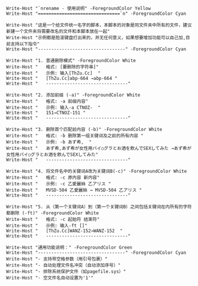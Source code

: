     Write-Host "`nrename - 使用说明" -ForegroundColor Yellow
    Write-Host "===============================`n" -ForegroundColor Cyan

    Write-Host "这是一个给文件统一名字的脚本，本脚本的对象是同文件夹中所有的文件，建议新建一个文件夹将需要改名的文件和本脚本放在一起"
    Write-Host "示例都是脸滚键盘打出来的，并无任何意义，如果想要增加功能可以自己加,目前支持以下指令"
    Write-Host "---------------------------------" -ForegroundColor Cyan

    Write-Host "1. 普通删除模式" -ForegroundColor White
    Write-Host "   格式: [要删除的字符串]"
    Write-Host "   示例: 输入[ThZu.Cc]  "
    Write-Host "   [ThZu.Cc]abp-664 →abp-664 "
    Write-Host "   -------------------------------"
    
    Write-Host "2. 添加前缀 (-a)" -ForegroundColor White
    Write-Host "   格式: -a 前缀内容"
    Write-Host "   示例: 输入-a CTNOZ-  "
    Write-Host "   151→CTNOZ-151 "
    Write-Host "   -------------------------------"
    
    Write-Host "3. 删除首个匹配前内容 (-b)" -ForegroundColor White
    Write-Host "   格式: -b 删除第一组关键词及之前的所有内容 "
    Write-Host "   示例: -b あず希,  "
    Write-Host "   あず希,あず希が女性用バイ○グラとお酒を飲んでSEXしてみた →あず希が女性用バイ○グラとお酒を飲んでSEXしてみた"  
    Write-Host "   -------------------------------"
    
    Write-Host "4. 将文件名中的关键词A改为关键词B(-c)" -ForegroundColor White
    Write-Host "   格式: -c 原内容 新内容"
    Write-Host "   示例: -c 乙愛麗絲 乙アリス "
    Write-Host "   MVSD-504 乙愛麗絲 → MVSD-504 乙アリス "
    Write-Host "   -------------------------------"
    
    Write-Host "5. 从（第一个关键词A）到（第一个关键词B）之间包括关键词在内所有的字符都删除 (-ft)" -ForegroundColor White
    Write-Host "   格式: -c 起始符 结束符"
    Write-Host "   示例: 输入-ft []"
    Write-Host "   [ThZu.Cc]WANZ-152→WANZ-152  "
    Write-Host "   -------------------------------"

    Write-Host "通用功能说明：" -ForegroundColor Green
    Write-Host "---------------------------------" -ForegroundColor Cyan
    Write-Host "- 支持带空格参数（用引号包裹）"
    Write-Host "- 自动处理文件名冲突（自动添加序号）"
    Write-Host "- 排除系统保护文件（如pagefile.sys）"
    Write-Host "- 空文件名自动设置为'1'"
